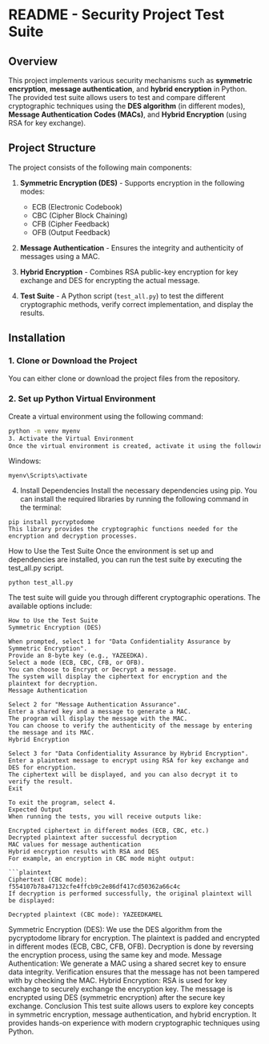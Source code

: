 # **README - Security Project Test Suite**

## **Overview**
This project implements various security mechanisms such as **symmetric encryption**, **message authentication**, and **hybrid encryption** in Python. The provided test suite allows users to test and compare different cryptographic techniques using the **DES algorithm** (in different modes), **Message Authentication Codes (MACs)**, and **Hybrid Encryption** (using RSA for key exchange).

## **Project Structure**
The project consists of the following main components:

1. **Symmetric Encryption (DES)** - Supports encryption in the following modes:
   - ECB (Electronic Codebook)
   - CBC (Cipher Block Chaining)
   - CFB (Cipher Feedback)
   - OFB (Output Feedback)
   
2. **Message Authentication** - Ensures the integrity and authenticity of messages using a MAC.
   
3. **Hybrid Encryption** - Combines RSA public-key encryption for key exchange and DES for encrypting the actual message.

4. **Test Suite** - A Python script (`test_all.py`) to test the different cryptographic methods, verify correct implementation, and display the results.

## **Installation**

### **1. Clone or Download the Project**
You can either clone or download the project files from the repository.

### **2. Set up Python Virtual Environment**

Create a virtual environment using the following command:

```bash
python -m venv myenv
3. Activate the Virtual Environment
Once the virtual environment is created, activate it using the following commands:
```
Windows:
```plaintext
myenv\Scripts\activate
```
4. Install Dependencies
Install the necessary dependencies using pip. You can install the required libraries by running the following command in the terminal:

```plaintext
pip install pycryptodome
This library provides the cryptographic functions needed for the encryption and decryption processes.
```
How to Use the Test Suite
Once the environment is set up and dependencies are installed, you can run the test suite by executing the test_all.py script.

```plaintext
python test_all.py
```
The test suite will guide you through different cryptographic operations. The available options include:
```
How to Use the Test Suite
Symmetric Encryption (DES)

When prompted, select 1 for "Data Confidentiality Assurance by Symmetric Encryption".
Provide an 8-byte key (e.g., YAZEEDKA).
Select a mode (ECB, CBC, CFB, or OFB).
You can choose to Encrypt or Decrypt a message.
The system will display the ciphertext for encryption and the plaintext for decryption.
Message Authentication

Select 2 for "Message Authentication Assurance".
Enter a shared key and a message to generate a MAC.
The program will display the message with the MAC.
You can choose to verify the authenticity of the message by entering the message and its MAC.
Hybrid Encryption

Select 3 for "Data Confidentiality Assurance by Hybrid Encryption".
Enter a plaintext message to encrypt using RSA for key exchange and DES for encryption.
The ciphertext will be displayed, and you can also decrypt it to verify the result.
Exit

To exit the program, select 4.
Expected Output
When running the tests, you will receive outputs like:

Encrypted ciphertext in different modes (ECB, CBC, etc.)
Decrypted plaintext after successful decryption
MAC values for message authentication
Hybrid encryption results with RSA and DES
For example, an encryption in CBC mode might output:

```plaintext
Ciphertext (CBC mode): f554107b78a47132cfe4ffcb9c2e86df417cd50362a66c4c
If decryption is performed successfully, the original plaintext will be displayed:
```
```plaintext
Decrypted plaintext (CBC mode): YAZEEDKAMEL
```
Symmetric Encryption (DES):
We use the DES algorithm from the pycryptodome library for encryption.
The plaintext is padded and encrypted in different modes (ECB, CBC, CFB, OFB).
Decryption is done by reversing the encryption process, using the same key and mode.
Message Authentication:
We generate a MAC using a shared secret key to ensure data integrity.
Verification ensures that the message has not been tampered with by checking the MAC.
Hybrid Encryption:
RSA is used for key exchange to securely exchange the encryption key.
The message is encrypted using DES (symmetric encryption) after the secure key exchange.
Conclusion
This test suite allows users to explore key concepts in symmetric encryption, message authentication, and hybrid encryption. It provides hands-on experience with modern cryptographic techniques using Python.
